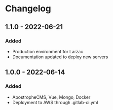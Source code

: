 # Changelog

## 1.1.0 - 2022-06-21

### Added

- Production environment for Larzac
- Documentation updated to deploy new servers


## 1.0.0 - 2022-06-14

### Added

- ApostropheCMS, Vue, Mongo, Docker
- Deployment to AWS through .gitlab-ci.yml
